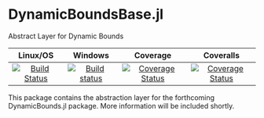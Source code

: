 # DynamicBoundsBase.jl
Abstract Layer for Dynamic Bounds

| **Linux/OS**                                                                     | **Windows**                                             | **Coverage**                                             | **Coveralls**                                              |                      
|:--------------------------------------------------------------------------------:|:-------------------------------------------------------:|:-------------------------------------------------------:|:-------------------------------------------------------:|
| [![Build Status](https://travis-ci.org/PSORLab/DynamicBoundsBase.jl.svg?branch=master)](https://travis-ci.org/PSORLab/DynamicBoundsBase.jl)  | [![Build status](https://ci.appveyor.com/api/projects/status/kdr0mcbo6jiolo7f?svg=true)](https://ci.appveyor.com/project/mewilhel/dynamicboundsbase-jl) | [![Coverage Status](https://coveralls.io/repos/github/PSORLab/DynamicBoundsBase.jl/badge.svg?branch=master)](https://coveralls.io/github/PSORLab/DynamicBoundsBase.jl?branch=master)  | [![Coverage Status](https://coveralls.io/repos/github/PSORLab/DynamicBoundsBase.jl/badge.svg?branch=master)](https://coveralls.io/github/PSORLab/DynamicBoundsBase.jl?branch=master) |

This package contains the abstraction layer for the forthcoming DynamicBounds.jl package. More information will be included shortly.
